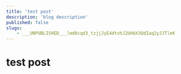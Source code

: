 ```yaml
---
title: 'test post'
description: 'blog description'
published: false
slugs:
    - ___UNPUBLISHED___lmd6cqd3_tzjjJyE4dtvhJ2UHbX3QdIaq2yJJTleK
---
```


# test post
